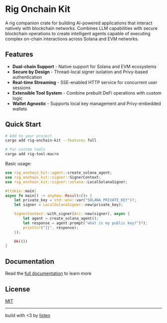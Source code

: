 # Rig Onchain Kit

A rig companion crate for building AI-powered applications that interact natively
with blockchain networks. Combines LLM capabilities with secure blockchain
operations to create intelligent agents capable of executing complex on-chain
interactions across Solana and EVM networks.

## Features

- **Dual-chain Support** - Native support for Solana and EVM ecosystems
- **Secure by Design** - Thread-local signer isolation and Privy-based
  authentication
- **Real-time Streaming** - SSE-enabled HTTP service for concurrent user
  sessions
- **Extensible Tool System** - Combine prebuilt DeFi operations with custom
  logic
- **Wallet Agnostic** - Supports local key management and Privy-embedded
  wallets

## Quick Start

```bash
# Add to your project
cargo add rig-onchain-kit --features full

# For custom tools
cargo add rig-tool-macro
```

Basic usage:

```rust
use rig_onchain_kit::agent::create_solana_agent;
use rig_onchain_kit::signer::SignerContext;
use rig_onchain_kit::signer::solana::LocalSolanaSigner;

#[tokio::main]
async fn main() -> anyhow::Result<()> {
    let private_key = std::env::var("SOLANA_PRIVATE_KEY")?;
    let signer = LocalSolanaSigner::new(private_key);

    SignerContext::with_signer(Arc::new(signer), async {
        let agent = create_solana_agent();
        let response = agent.prompt("what is my public key?")?);
        println!("{}", response);
    });

    Ok(())
}
```

## Documentation

Read the [full documentation](https://docs.rig.ai/rig-onchain-kit) to learn more

## License

[MIT](https://github.com/0xPlaygrounds/rig-onchain-kit/blob/main/LICENSE)

---

build with <3 by [listen](https://github.com/piotrostr/listen)
